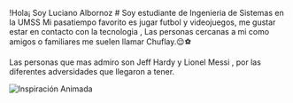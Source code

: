 !Hola¡ Soy Luciano Albornoz #
Soy estudiante de Ingenieria de Sistemas en la UMSS 
Mi pasatiempo favorito es jugar futbol y videojuegos,
me gustar estar en contacto con la tecnologia , 
Las personas cercanas a mi como amigos o familiares 
me suelen llamar Chuflay.😌⚽

Las personas que mas admiro son Jeff Hardy y Lionel Messi , 
por las diferentes adversidades que llegaron a tener.

![Inspiración Animada](https://www.google.com/imgres?q=gif%20jeff%20hardy%20imur&imgurl=https%3A%2F%2Fi.imgur.com%2Fvjt8Tbc.gif&imgrefurl=https%3A%2F%2Fimgur.com%2Fgallery%2Fjeff-hardy-eQoe8Hs&docid=CDseTJTvcTPyqM&tbnid=l9oCXB30XVHUIM&vet=12ahUKEwjqxJWOu7WOAxWcgGEGHQO1DIQQM3oECBMQAA..i&w=267&h=200&hcb=2&ved=2ahUKEwjqxJWOu7WOAxWcgGEGHQO1DIQQM3oECBMQAA)


